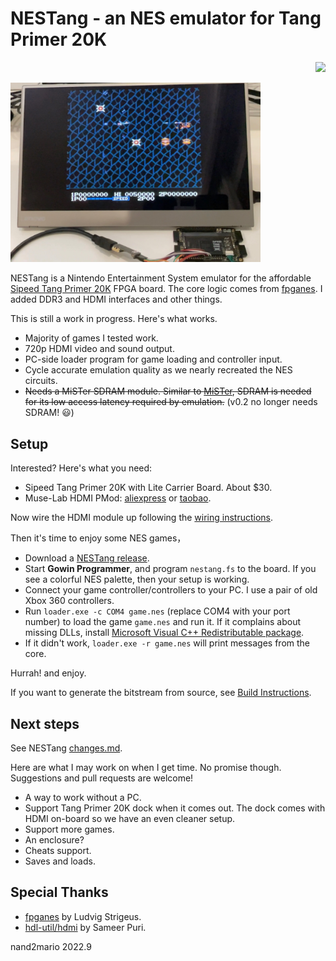 # NESTang - an NES emulator for Tang Primer 20K

<p align="right">
  <a title="Releases" href="https://github.com/nand2mario/nestang/releases"><img src="https://img.shields.io/github/commits-since/nand2mario/nestang/latest.svg?longCache=true&style=flat-square&logo=git&logoColor=fff"></a>
</p>

<img src="doc/images/setup.jpg" width=400>

NESTang is a Nintendo Entertainment System emulator for the affordable [Sipeed Tang Primer 20K](https://wiki.sipeed.com/hardware/en/tang/tang-primer-20k/primer-20k.html) FPGA board. The core logic comes from [fpganes](https://github.com/strigeus/fpganes). I added DDR3 and HDMI interfaces and other things.

This is still a work in progress. Here's what works.

* Majority of games I tested work.
* 720p HDMI video and sound output.
* PC-side loader program for game loading and controller input.
* Cycle accurate emulation quality as we nearly recreated the NES circuits.
* ~~Needs a MiSTer SDRAM module. Similar to [MiSTer](https://misterfpga.org/), SDRAM is needed for its low access latency required by emulation.~~ (v0.2 no longer needs SDRAM! :smiley:)

## Setup

Interested? Here's what you need:

* Sipeed Tang Primer 20K with Lite Carrier Board. About $30.
* Muse-Lab HDMI PMod: [aliexpress](https://www.aliexpress.com/item/3256804122775243.html) or [taobao](https://item.taobao.com/item.htm?id=671021594308).

Now wire the HDMI module up following the [wiring instructions](doc/wiring.md).

Then it's time to enjoy some NES games，
* Download a [NESTang release](https://github.com/nand2mario/nestang/releases/).
* Start **Gowin Programmer**, and program `nestang.fs` to the board. If you see a colorful NES palette, then your setup is working. 
* Connect your game controller/controllers to your PC. I use a pair of old Xbox 360 controllers.
* Run `loader.exe -c COM4 game.nes` (replace COM4 with your port number) to load the game `game.nes` and run it. If it complains about missing DLLs, install [Microsoft Visual C++ Redistributable package](https://aka.ms/vs/17/release/vc_redist.x64.exe).
* If it didn't work, `loader.exe -r game.nes` will print messages from the core.

Hurrah! and enjoy.

If you want to generate the bitstream from source, see [Build Instructions](doc/build.md).

## Next steps

See NESTang [changes.md](CHANGES.md).

Here are what I may work on when I get time. No promise though. Suggestions and pull requests are welcome!
* A way to work without a PC.
* Support Tang Primer 20K dock when it comes out. The dock comes with HDMI on-board so we have an even cleaner setup.
* Support more games.
* An enclosure?
* Cheats support.
* Saves and loads.

## Special Thanks

* [fpganes](https://github.com/strigeus/fpganes) by Ludvig Strigeus.
* [hdl-util/hdmi](https://github.com/hdl-util/hdmi) by Sameer Puri.

nand2mario
2022.9
